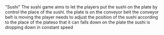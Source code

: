 "Sushi"
The sushi game aims to let the players put the sushi on the plate by control the place of the sushi.
the plate is on the conveyor belt
the conveyor belt is moving
the player needs to adjust the position of the sushi according to the place of the plateso that it can falls down on the plate
the sushi is dropping down in constant speed
